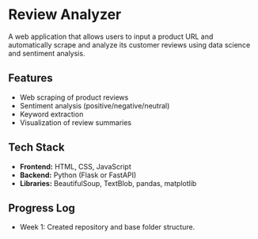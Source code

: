 # Review Analyzer

A web application that allows users to input a product URL and automatically scrape and analyze its customer reviews using data science and sentiment analysis.

## Features
- Web scraping of product reviews
- Sentiment analysis (positive/negative/neutral)
- Keyword extraction
- Visualization of review summaries

## Tech Stack
- **Frontend:** HTML, CSS, JavaScript
- **Backend:** Python (Flask or FastAPI)
- **Libraries:** BeautifulSoup, TextBlob, pandas, matplotlib

## Progress Log
- Week 1: Created repository and base folder structure.